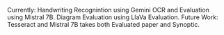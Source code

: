 Currently:
Handwriting Recognintion using Gemini OCR and Evaluation using Mistral 7B.
Diagram Evaluation using LlaVa Evaluation.
Future Work: 
Tesseract and Mistral 7B takes both Evaluated paper and Synoptic.
